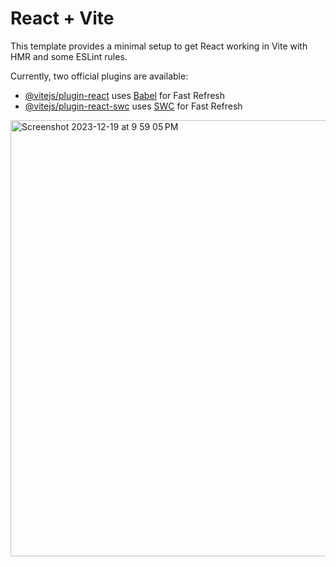 # React + Vite

This template provides a minimal setup to get React working in Vite with HMR and some ESLint rules.

Currently, two official plugins are available:

- [@vitejs/plugin-react](https://github.com/vitejs/vite-plugin-react/blob/main/packages/plugin-react/README.md) uses [Babel](https://babeljs.io/) for Fast Refresh
- [@vitejs/plugin-react-swc](https://github.com/vitejs/vite-plugin-react-swc) uses [SWC](https://swc.rs/) for Fast Refresh

<img width="698" alt="Screenshot 2023-12-19 at 9 59 05 PM" src="https://github.com/SudhanshuDTU/React_ThemeSwitcher/assets/116909414/e5e3ecbc-526a-44bb-a81e-6ce96ceba0d1">
